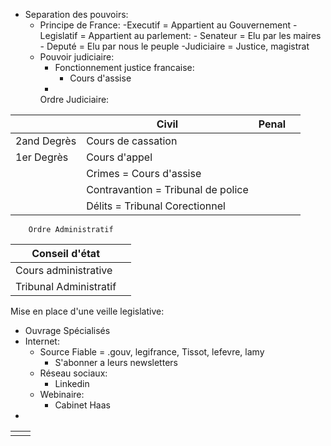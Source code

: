 
- Separation des pouvoirs:
	- Principe de France:
			-Executif = Appartient au Gouvernement
			- Legislatif = Appartient au parlement:
				- Senateur = Elu par les maires
				- Deputé = Elu par nous le peuple
			-Judiciaire = Justice, magistrat
	- Pouvoir judiciaire:
		- Fonctionnement justice francaise:
			- Cours d'assise
		- 
		Ordre Judiciaire:

|             | Civil                              | Penal |     |
| ----------- | ---------------------------------- | ----- | --- |
| 2and Degrès | Cours de cassation                 |       |     |
| 1er Degrès  | Cours d'appel                      |       |     |
|             | Crimes = Cours d'assise            |       |     |
|             | Contravantion = Tribunal de police |       |     |
|             | Délits = Tribunal Corectionnel     |       |     |
		Ordre Administratif
			

| Conseil d'état         |     |
| ---------------------- | --- |
| Cours administrative   |     |
| Tribunal Administratif |     |

Mise en place d'une veille legislative:
- Ouvrage Spécialisés
- Internet:
	- Source Fiable = .gouv, legifrance, Tissot, lefevre, lamy
		- S'abonner a leurs newsletters
	- Réseau sociaux:
		- Linkedin
	- Webinaire:
		- Cabinet Haas
- 

|     |     |
| --- | --- |
|     |     |
